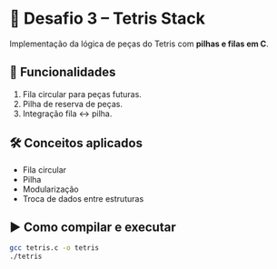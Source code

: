 # 🧩 Desafio 3 – Tetris Stack

Implementação da lógica de peças do Tetris com **pilhas e filas em C**.

## 🚀 Funcionalidades
1. Fila circular para peças futuras.
2. Pilha de reserva de peças.
3. Integração fila ↔ pilha.

## 🛠️ Conceitos aplicados
- Fila circular
- Pilha
- Modularização
- Troca de dados entre estruturas

## ▶️ Como compilar e executar
```bash
gcc tetris.c -o tetris
./tetris
```